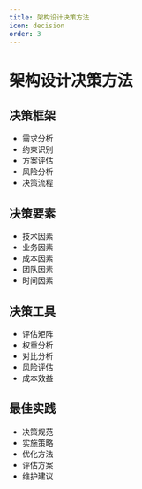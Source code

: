 ```yaml
---
title: 架构设计决策方法
icon: decision
order: 3
---
```


# 架构设计决策方法

## 决策框架
- 需求分析
- 约束识别
- 方案评估
- 风险分析
- 决策流程

## 决策要素
- 技术因素
- 业务因素
- 成本因素
- 团队因素
- 时间因素

## 决策工具
- 评估矩阵
- 权重分析
- 对比分析
- 风险评估
- 成本效益

## 最佳实践
- 决策规范
- 实施策略
- 优化方法
- 评估方案
- 维护建议
